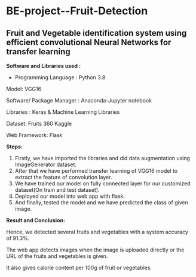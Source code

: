 # BE-project--Fruit-Detection
## Fruit and Vegetable identification system using efficient convolutional Neural Networks for transfer learning


**Software and Libraries used :**
  - Programming Language : Python 3.8

Model: VGG16

Software/ Package Manager : Anaconda-Jupyter notebook

Libraries : Keras & Machine Learning Libraries

Dataset: Fruits 360 Kaggle

Web Framework: Flask


**Steps:**

1. Firstly, we have imported the libraries and did data augmentation using ImageGenerator dataset.
2. After that we have performed transfer learning of VGG16 model to extract the feature of convolution layer.
3. We have trained our model on fully connected layer for our customized dataset(On train and test dataset).
4. Deployed our model into web app with flask.
5. And finally, tested the model and we have predicted the class of given image.


**Result and Conclusion:**

Hence, we detected several fruits and vegetables with a system accuracy of 91.3%.

The web app detects images when the image is uploaded directly or the URL of the fruits and vegetables is given.

It also gives calorie content per 100g of fruit or vegetables.
